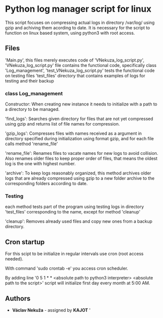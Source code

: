 # Python log manager script for linux
This script focuses on compressing actual logs in directory /var/log/ using gzip and achiving them acording to date.
It is necessary for the script to function on linux based system, using python3 with root access.

## Files
'Main.py', this files merely executes code of 'VNekuza\_log\_script.py',
'VNekuza\_log\_script.py' file contains the functional code, specifically class 'Log\_management',
'test\_VNekuza\_log\_script.py' tests the functional code on testing files
'test\_files' directory that contains examples of logs for testing and their backup

### class Log\_management
Constructor: When creating new instance it needs to initialize with a path to a directory to be managed.

'find\_logs': Searches given directory for files that are not yet compressed using gzip and returns list of file names for compression.

'gzip\_logs': Compresses files with names received as a argument in directory specified during initialization using format gzip, and for each file calls method 'rename\_file'

'rename\_file': Renames files to vacate names for new logs to avoid collision. Also renames older files to keep proper order of files, that means the oldest log is the one with highest number.

'archive': To keep logs reasonably organized, this method archives older logs that are already compressed using gzip to a new folder archive to the corresponding folders according to date.

### Testing
each method tests part of the program using testing logs in directory 'test\_files' corresponding to the name, except for method 'cleanup' 

'cleanup': Removes already used files and copy new ones from a backup directory.

## Cron startup
For this scipt to be initialize in regular intervals use cron (root access needed).

With command 'sudo crontab -e' you access cron scheduler. 

By adding line '0 5 1 * * \<absolute path to python3 interpreter> \<absolute path to the script>' script will initialize first day every month at 5:00 AM.

## Authors
* **Václav Nekuža** - assigned by **KAJOT**
'
